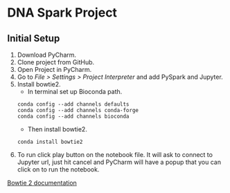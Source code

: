 # DNA Spark Project
## Initial Setup
1. Download PyCharm.
2. Clone project from GitHub.
3. Open Project in PyCharm.
4. Go to *File > Settings > Project Interpreter* and add PySpark and Jupyter.
5. Install bowtie2.
    * In terminal set up Bioconda path.
    ```
    conda config --add channels defaults
    conda config --add channels conda-forge
    conda config --add channels bioconda
    ```
    * Then install bowtie2.
    ```
    conda install bowtie2
    ```
6. To run click play button on the notebook file. It will ask to connect to Jupyter url, just hit cancel and PyCharm 
will have a popup that you can click on to run the notebook.

[Bowtie 2 documentation](http://bowtie-bio.sourceforge.net/bowtie2/manual.shtml#introduction)


